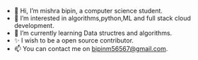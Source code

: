 - 👋 Hi, I’m mishra bipin, a computer science student.
- 👀 I’m interested in algorithms,python,ML and full stack cloud development.
- 🌱 I’m currently learning Data structres and algorithms.
- ✨ I wish to be a open source contributor.
- 📫 You can contact me on bipinm56567@gmail.com.
<!---
bipin-mishra1/bipin-mishra1 is a ✨ special ✨ repository because its `README.md` (this file) appears on your GitHub profile.
You can click the Preview link to take a look at your changes.
--->

<!---[![Bipin's github stats](https://github-readme-stats.vercel.app/api?username=bipin-mishra1)](https://github.com/bipin-mishra1/github-readme-stats)--->
